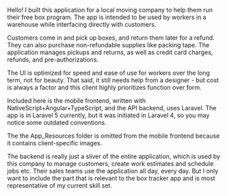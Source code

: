 Hello! I built this application for a local moving company to help them run their free box program. The app is intended to be used by workers in a warehouse while interfacing directly with customers. 

Customers come in and pick up boxes, and return them later for a refund. They can also purchase non-refundable supplies like packing tape. The application manages pickups and returns, as well as credit card charges, refunds, and pre-authorizations. 

The UI is optimized for speed and ease of use for workers over the long term, not for beauty. That said, it still needs help from a designer - but cost is always a factor and this client highly prioritizes function over form.

Included here is the mobile frontend, written with NativeScript+Angular+TypeScript, and the API backend,  uses Laravel. The app is in Laravel 5 currently, but it was initiated in Laravel 4, so you may notice some outdated conventions.

The the App_Resources folder is omitted from the mobile frontend  because it contains client-specific images.

The backend is really just a sliver of the entire application, which is used by this company to manage customers, create work estimates and schedule jobs etc. Their sales teams use the application all day, every day. But I only want to include the part that is relevant to the box tracker app and is most representative of my current skill set.